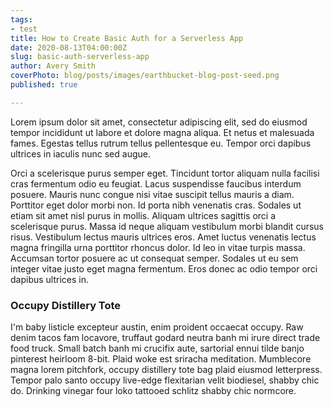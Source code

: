 ```yaml
---
tags:
- test
title: How to Create Basic Auth for a Serverless App
date: 2020-08-13T04:00:00Z
slug: basic-auth-serverless-app
author: Avery Smith
coverPhoto: blog/posts/images/earthbucket-blog-post-seed.png
published: true

---
```

Lorem ipsum dolor sit amet, consectetur adipiscing elit, sed do eiusmod tempor incididunt ut labore et dolore magna aliqua. Et netus et malesuada fames. Egestas tellus rutrum tellus pellentesque eu. Tempor orci dapibus ultrices in iaculis nunc sed augue.

<!-- endexcerpt -->

Orci a scelerisque purus semper eget. Tincidunt tortor aliquam nulla facilisi cras fermentum odio eu feugiat. Lacus suspendisse faucibus interdum posuere. Mauris nunc congue nisi vitae suscipit tellus mauris a diam. Porttitor eget dolor morbi non. Id porta nibh venenatis cras. Sodales ut etiam sit amet nisl purus in mollis. Aliquam ultrices sagittis orci a scelerisque purus. Massa id neque aliquam vestibulum morbi blandit cursus risus. Vestibulum lectus mauris ultrices eros. Amet luctus venenatis lectus magna fringilla urna porttitor rhoncus dolor. Id leo in vitae turpis massa. Accumsan tortor posuere ac ut consequat semper. Sodales ut eu sem integer vitae justo eget magna fermentum. Eros donec ac odio tempor orci dapibus ultrices in.

### Occupy Distillery Tote

I'm baby listicle excepteur austin, enim proident occaecat occupy. Raw denim tacos fam locavore, truffaut godard neutra banh mi irure direct trade food truck. Small batch banh mi crucifix aute, sartorial ennui tilde banjo pinterest heirloom 8-bit. Plaid woke est sriracha meditation. Mumblecore magna lorem pitchfork, occupy distillery tote bag plaid eiusmod letterpress. Tempor palo santo occupy live-edge flexitarian velit biodiesel, shabby chic do. Drinking vinegar four loko tattooed schlitz shabby chic normcore.
